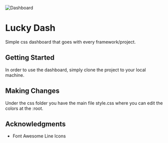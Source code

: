 ![Dashboard](https://user-images.githubusercontent.com/11158157/59389042-acb4ea00-8d6d-11e9-8ef6-bdd3da36e18c.jpg)

# Lucky Dash

Simple css dashboard that goes with every framework/project.

## Getting Started

In order to use the dashboard, simply clone the project to your local machine.

## Making Changes

Under the css folder you have the main file style.css where you can edit the colors at the :root.

## Acknowledgments

* Font Awesome Line Icons
